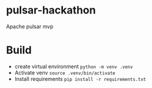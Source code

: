 # pulsar-hackathon
Apache pulsar mvp


# Build
- create virtual environment
`python -m venv .venv`
- Activate venv
`source .venv/bin/activate`
- Install requirements
`pip install -r requirements.txt`
